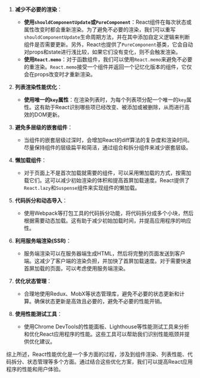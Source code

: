 1. **减少不必要的渲染**：
   - **使用`shouldComponentUpdate`或`PureComponent`**：React组件在每次状态或属性改变时都会重新渲染。为了避免不必要的渲染，我们可以重写`shouldComponentUpdate`生命周期方法，并在其中添加自定义逻辑来判断组件是否需要更新。另外，React也提供了`PureComponent`基类，它会自动对props和state进行浅比较，如果它们没有变化，则不会触发渲染。
   - **使用`React.memo`**：对于函数组件，我们可以使用`React.memo`来避免不必要的重渲染。`React.memo`接受一个组件并返回一个记忆化版本的组件，它仅会在props改变时才重新渲染。

2. **列表渲染性能优化**：
   - **使用唯一的`key`属性**：在渲染列表时，为每个列表项分配一个唯一的`key`属性。这有助于React识别哪些项已经改变、被添加或被删除，从而进行高效的DOM更新。

3. **避免多层级的嵌套组件**：
   - 当组件的嵌套层级过深时，会增加React的diff算法的复杂度和渲染时间。尽量保持组件的层级扁平和简洁，通过组合和拆分组件来减少嵌套层级。

4. **懒加载组件**：
   - 对于页面上不是首次加载就需要的组件，可以采用懒加载的方式，按需加载它们。这可以减少初始渲染的体积和提高首屏加载速度。React提供了`React.lazy`和`Suspense`组件来实现组件的懒加载。

5. **代码拆分和动态导入**：
   - 使用Webpack等打包工具的代码拆分功能，将代码拆分成多个小块，然后根据需要动态加载。这有助于减少初始加载时间，并提高应用程序的响应性。

6. **利用服务端渲染(SSR)**：
   - 服务端渲染可以在服务器端生成HTML，然后将完整的页面发送到客户端。这减少了客户端的渲染负担，并加快了首屏加载速度。对于需要快速首屏加载的页面，可以考虑使用服务端渲染。

7. **优化状态管理**：
   - 合理地使用Redux、MobX等状态管理库，避免不必要的状态更新和计算。确保状态更新是高效且必要的，避免不必要的性能开销。

8. **使用性能测试工具**：
   - 使用Chrome DevTools的性能面板、Lighthouse等性能测试工具来分析和优化React应用程序的性能。这些工具可以帮助我们识别性能瓶颈并提供优化建议。

综上所述，React性能优化是一个多方面的过程，涉及到组件渲染、列表性能、代码拆分、状态管理等多个方面。通过结合这些优化方案，我们可以提高React应用程序的性能和用户体验。